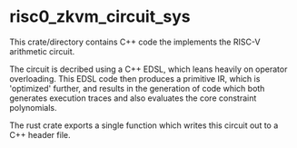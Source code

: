 # risc0_zkvm_circuit_sys

This crate/directory contains C++ code the implements the RISC-V arithmetic circuit.

The circuit is decribed using a C++ EDSL, which leans heavily on operator
overloading.  This EDSL code then produces a primitive IR, which is 'optimized'
further, and results in the generation of code which both generates execution
traces and also evaluates the core constraint polynomials.

The rust crate exports a single function which writes this circuit out to a C++
header file.

